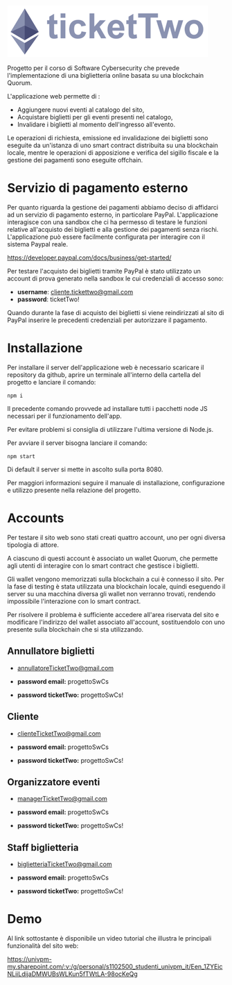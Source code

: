 <img width="464" alt="java 8 and prio java 8  array review example" src="https://github.com/Simo-univpm/biglietteria-blockchain/blob/main/ticketTwo/front%20end/images/form_logo.png">




Progetto per il corso di Software Cybersecurity che prevede l'implementazione di una biglietteria online basata su una blockchain Quorum.

L'applicazione web permette di :
- Aggiungere nuovi eventi al catalogo del sito,
- Acquistare biglietti per gli eventi presenti nel catalogo,
- Invalidare i biglietti al momento dell'ingresso all'evento.

Le operazioni di richiesta, emissione ed invalidazione dei biglietti sono eseguite da un'istanza di uno smart contract distribuita su una blockchain locale, mentre le operazioni di apposizione e verifica del sigillo fiscale e la gestione dei pagamenti sono eseguite offchain.

# Servizio di pagamento esterno

Per quanto riguarda la gestione dei pagamenti abbiamo deciso di affidarci ad un servizio di pagamento esterno, in particolare PayPal. L'applicazione interagisce con una sandbox che ci ha permesso di testare le funzioni relative all'acquisto dei biglietti e alla gestione dei pagamenti senza rischi. L'applicazione può essere facilmente configurata per interagire con il sistema Paypal reale.

https://developer.paypal.com/docs/business/get-started/

Per testare l'acquisto dei biglietti tramite PayPal è stato utilizzato un account di prova generato nella sandbox le cui credenziali di accesso sono:
- **username**: cliente.tickettwo@gmail.com
- **password**: ticketTwo!

Quando durante la fase di acquisto dei biglietti si viene reindirizzati al sito di PayPal inserire le precedenti credenziali per autorizzare il pagamento.

# Installazione

Per installare il server dell'applicazione web è necessario scaricare il repository da github, aprire un terminale all'interno della cartella del progetto e lanciare il comando:
```
npm i
```
Il precedente comando provvede ad installare tutti i pacchetti node JS necessari per il funzionamento dell'app.

Per evitare problemi si consiglia di utilizzare l'ultima versione di Node.js.

Per avviare il server bisogna lanciare il comando:

```
npm start
```
Di default il server si mette in ascolto sulla porta 8080.

Per maggiori informazioni seguire il manuale di installazione, configurazione e utilizzo presente nella relazione del progetto.

# Accounts

Per testare il sito web sono stati creati quattro account, uno per ogni diversa tipologia di attore.

A ciascuno di questi account è associato un wallet Quorum, che permette agli utenti di interagire con lo smart contract che gestisce i biglietti. 

Gli wallet vengono memorizzati sulla blockchain a cui è connesso il sito. Per la fase di testing è stata utilizzata una blockchain locale, quindi eseguendo il server su una macchina diversa gli wallet non verranno trovati, rendendo impossibile l'interazione con lo smart contract.

Per risolvere il problema è sufficiente accedere all'area riservata del sito e modificare l'indirizzo del wallet associato all'account, sostituendolo con uno presente sulla blockchain che si sta utilizzando.

## Annullatore biglietti

- annullatoreTicketTwo@gmail.com

- **password email:** progettoSwCs

- **password ticketTwo:** progettoSwCs!

## Cliente

- clienteTicketTwo@gmail.com

- **password email:** progettoSwCs

- **password ticketTwo:** progettoSwCs!

## Organizzatore eventi

- managerTicketTwo@gmail.com

- **password email:** progettoSwCs

- **password ticketTwo:** progettoSwCs!

## Staff biglietteria

- biglietteriaTicketTwo@gmail.com

- **password email:** progettoSwCs

- **password ticketTwo:** progettoSwCs!

# Demo

Al link sottostante è disponibile un video tutorial che illustra le principali funzionalità del sito web:

https://univpm-my.sharepoint.com/:v:/g/personal/s1102500_studenti_univpm_it/Een_1ZYEicNLiiLdijaDMWUBsWLKun5fTWtLA-98ocKeQg
